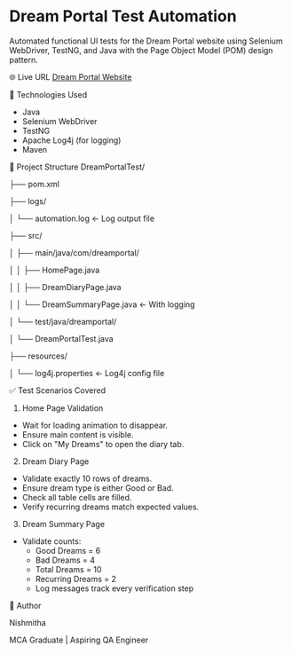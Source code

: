 # Dream Portal Test Automation

Automated functional UI tests for the Dream Portal website using Selenium WebDriver, TestNG, and Java with the Page Object Model (POM) design pattern.

🌐 Live URL
[Dream Portal Website](https://arjitnigam.github.io/myDreams/)

📌 Technologies Used
- Java
- Selenium WebDriver
- TestNG
- Apache Log4j (for logging)
- Maven

📁 Project Structure
DreamPortalTest/

├── pom.xml

├── logs/

│ └── automation.log ← Log output file

├── src/

│ ├── main/java/com/dreamportal/

│ │ ├── HomePage.java

│ │ ├── DreamDiaryPage.java

│ │ └── DreamSummaryPage.java ← With logging

│ └── test/java/dreamportal/

│ └── DreamPortalTest.java

├── resources/

│ └── log4j.properties ← Log4j config file


✅ Test Scenarios Covered

1. Home Page Validation
- Wait for loading animation to disappear.
- Ensure main content is visible.
- Click on "My Dreams" to open the diary tab.

2. Dream Diary Page
- Validate exactly 10 rows of dreams.
- Ensure dream type is either Good or Bad.
- Check all table cells are filled.
- Verify recurring dreams match expected values.

3. Dream Summary Page
- Validate counts:
  - Good Dreams = 6
  - Bad Dreams = 4
  - Total Dreams = 10
  - Recurring Dreams = 2
  - Log messages track every verification step



🙌 Author

Nishmitha

MCA Graduate | Aspiring QA Engineer



